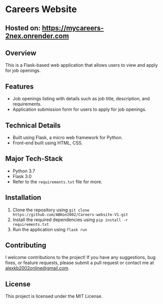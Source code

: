 # Careers Website

## Hosted on: https://mycareers-2nex.onrender.com

## Overview

This is a Flask-based web application that allows users to view and apply for job openings.

## Features

* Job openings listing with details such as job title, description, and requirements.
* Application submission form for users to apply for job openings.

## Technical Details

* Built using Flask, a micro web framework for Python.
* Front-end built using HTML, CSS.

## Major Tech-Stack

* Python 3.7
* Flask 3.0
* Refer to the `requirements.txt` file for more. 

## Installation

1. Clone the repository using `git clone https://github.com/ABKon2002/Careers-website-V1.git`
2. Install the required dependencies using `pip install -r requirements.txt`
3. Run the application using `flask run`

## Contributing

I welcome contributions to the project! If you have any suggestions, bug fixes, or feature requests, please submit a pull request or contact me at alexkb2002online@gmail.com.

## License

This project is licensed under the MIT License.
